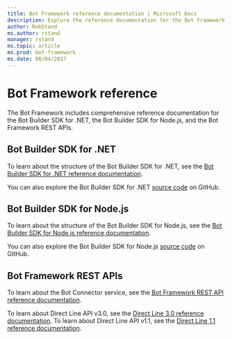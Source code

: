 ```yaml
---
title: Bot Framework reference documentation | Microsoft Docs
description: Explore the reference documentation for the Bot Framework.
author: RobStand
ms.author: rstand
manager: rstand
ms.topic: article
ms.prod: bot-framework
ms.date: 08/04/2017
---
```

# Bot Framework reference
The Bot Framework includes comprehensive reference documentation for the Bot Builder SDK for .NET, the Bot Builder SDK for Node.js, and the Bot Framework REST APIs.

## Bot Builder SDK for .NET
To learn about the structure of the Bot Builder SDK for .NET, see the [Bot Builder SDK for .NET reference documentation](https://docs.microsoft.com/en-us/dotnet/api/).

You can also explore the Bot Builder SDK for .NET [source code](https://github.com/Microsoft/BotBuilder/tree/master/CSharp) on GitHub. 

## Bot Builder SDK for Node.js
To learn about the structure of the Bot Builder SDK for Node.js, see the [Bot Builder SDK for Node.js reference documentation](https://docs.botframework.com/en-us/node/builder/calling-reference/modules/_botbuilder_d_.html).

You can also explore the Bot Builder SDK for Node.js [source code](https://github.com/Microsoft/BotBuilder/tree/master/Node) on GitHub.

## Bot Framework REST APIs
To learn about the Bot Connector service, see the [Bot Framework REST API reference documentation](~/rest-api/bot-framework-rest-connector-api-reference.md). 

To learn about Direct Line API v3.0, see the [Direct Line 3.0 reference documentation](~/rest-api/bot-framework-rest-direct-line-3-0-api-reference.md). 
To learn about Direct Line API v1.1, see the [Direct Line 1.1 reference documentation](~/rest-api/bot-framework-rest-direct-line-1-1-api-reference.md).


